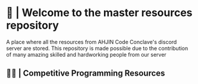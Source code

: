 # 👋 | Welcome to the master resources repository

A place where all the resources from AHJIN Code Conclave's discord server are stored. 
This repository is made possible due to the contribution of many amazing skilled and hardworking people from our server

## 👨‍💻 | Competitive Programming Resources



